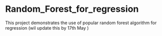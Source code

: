 # Random_Forest_for_regression
This project demonstrates the use of popular random forest algorithm for regression (wil update this by 17th May )


